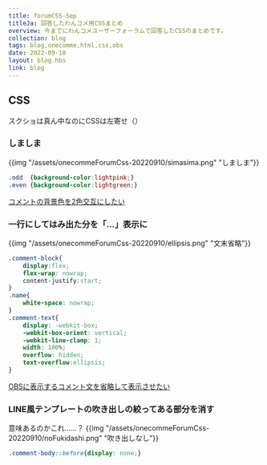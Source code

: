 ```yaml
---
title: forumCSS-Sep
titleJa: 回答したわんコメ用CSSまとめ
overview: 今までにわんコメユーザーフォーラムで回答したCSSのまとめです。
collection: blog
tags: blog,onecomme,html,css,obs
date: 2022-09-10
layout: blog.hbs
link: blog
---
```

## CSS
スクショは真ん中なのにCSSは左寄せ（）

### しましま
{{img "/assets/onecommeForumCss-20220910/simasima.png" "しましま"}}
```css
.odd  {background-color:lightpink;}
.even {background-color:lightgreen;}
```
[コメントの背景色を2色交互にしたい](https://forum.onecomme.com/t/topic/589)

### 一行にしてはみ出た分を「…」表示に
{{img "/assets/onecommeForumCss-20220910/ellipsis.png" "文末省略"}}
```css
.comment-block{
	display:flex;
	flex-wrap: nowrap;
	content-justify:start;
}
.name{
	white-space: nowrap;
}
.comment-text{
	display: -webkit-box;
	-webkit-box-orient: vertical;
	-webkit-line-clamp: 1;
	width: 100%;
	overflow: hidden;
	text-overflow:ellipsis;
}
```
[OBSに表示するコメント文を省略して表示させたい](https://forum.onecomme.com/t/topic/580/6?u=hyk)

### LINE風テンプレートの吹き出しの絞ってある部分を消す
意味あるのかこれ……？
{{img "/assets/onecommeForumCss-20220910/noFukidashi.png" "吹き出しなし"}}
```css
.comment-body::before{display: none;}
```
